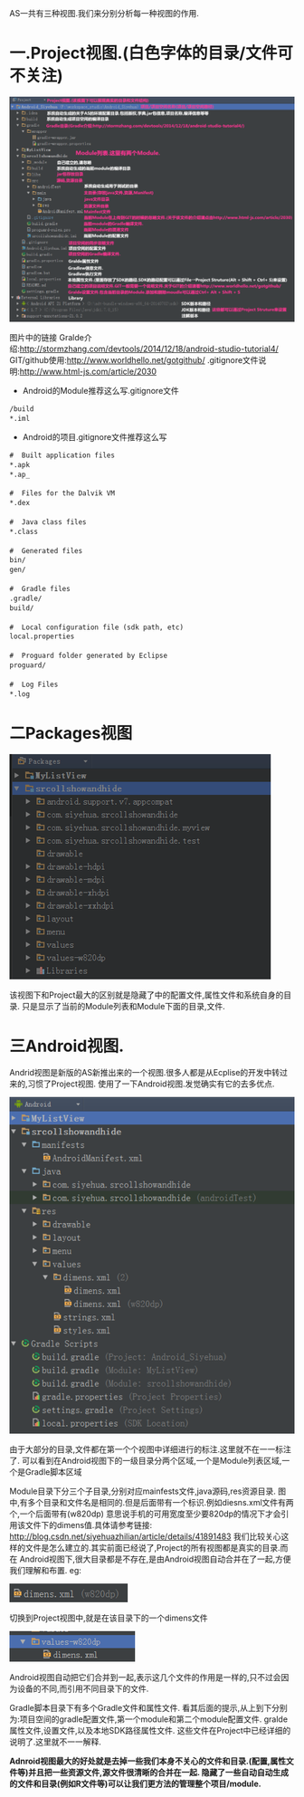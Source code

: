 AS一共有三种视图.我们来分别分析每一种视图的作用.
# 一.Project视图.(白色字体的目录/文件可不关注)

![Image](/AndroidStudio/DirectoryInfo/Img/_001.png)

图片中的链接
Gralde介绍:http://stormzhang.com/devtools/2014/12/18/android-studio-tutorial4/
GIT/github使用:http://www.worldhello.net/gotgithub/
.gitignore文件说明:http://www.html-js.com/article/2030

 * Android的Module推荐这么写.gitignore文件
```xml
/build
*.iml
```

 * Android的项目.gitignore文件推荐这么写
```xml
#  Built application files
*.apk
*.ap_

#  Files for the Dalvik VM
*.dex

#  Java class files
*.class

#  Generated files
bin/
gen/

#  Gradle files
.gradle/
build/

#  Local configuration file (sdk path, etc)
local.properties

#  Proguard folder generated by Eclipse
proguard/

#  Log Files
*.log
```

# 二Packages视图

![Image](/AndroidStudio/DirectoryInfo/Img/_002.png)

该视图下和Project最大的区别就是隐藏了中的配置文件,属性文件和系统自身的目录.
只是显示了当前的Module列表和Module下面的目录,文件.

# 三Android视图.
Andrid视图是新版的AS新推出来的一个视图.很多人都是从Ecplise的开发中转过来的,习惯了Project视图.
使用了一下Android视图.发觉确实有它的去多优点.

![Image](/AndroidStudio/DirectoryInfo/Img/_003.png)

由于大部分的目录,文件都在第一个个视图中详细进行的标注.这里就不在一一标注了.
可以看到在Android视图下的一级目录分两个区域,一个是Module列表区域,一个是Gradle脚本区域

Module目录下分三个子目录,分别对应mainfests文件,java源码,res资源目录.
图中,有多个目录和文件名是相同的.但是后面带有一个标识.例如diesns.xml文件有两个,一个后面带有(w820dp)
意思说手机的可用宽度至少要820dp的情况下才会引用该文件下的dimens值.具体请参考链接:
http://blog.csdn.net/siyehuazhilian/article/details/41891483
我们比较关心这样的文件是怎么建立的.其实前面已经说了,Project的所有视图都是真实的目录.而在
Android视图下,很大目录都是不存在,是由Android视图自动合并在了一起,方便我们理解和布置.
eg:

![Image](/AndroidStudio/DirectoryInfo/Img/_004.png)

切换到Project视图中,就是在该目录下的一个dimens文件

![Image](/AndroidStudio/DirectoryInfo/Img/_005.png)

Android视图自动把它们合并到一起,表示这几个文件的作用是一样的,只不过会因为设备的不同,而引用不同目录下的文件.


Gradle脚本目录下有多个Gradle文件和属性文件.
看其后面的提示,从上到下分别为:项目空间的gradle配置文件,第一个module和第二个module配置文件.
gralde属性文件,设置文件,以及本地SDK路径属性文件.
这些文件在Project中已经详细的说明了.这里就不一一解释.

**Adnroid视图最大的好处就是去掉一些我们本身不关心的文件和目录.(配置,属性文件等)并且把一些资源文件,源文件很清晰的合并在一起.
隐藏了一些自动自动生成的文件和目录(例如R文件等)可以让我们更方法的管理整个项目/module.**
